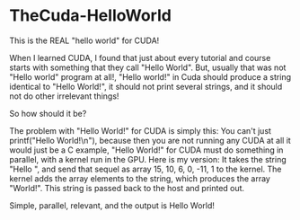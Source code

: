 # TheCuda-HelloWorld
This is the REAL "hello world" for CUDA!

When I learned CUDA, I found that just about every tutorial and course starts with something that they call "Hello World". But, usually that was not "Hello world" program at all!, "Hello world!" in Cuda should produce a string identical to "Hello World!", it should not print several strings, and it should not do other irrelevant things!

So how should it be?

The problem with "Hello World!" for CUDA is simply this: You can't just printf("Hello World!\n"), because then you are not running any CUDA at all it would just be a C example, "Hello World!" for CUDA must do something in parallel, with a kernel run in the GPU.
Here is my version: It takes the string "Hello ", and send that sequel as array 15, 10, 6, 0, -11, 1 to the kernel. The kernel adds the array elements to the string, which produces the array "World!". This string is passed back to the host and printed out.

Simple, parallel, relevant, and the output is Hello World!
